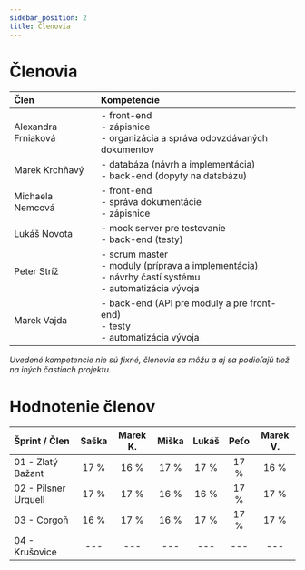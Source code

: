 ```yaml
---
sidebar_position: 2
title: Členovia
---
```


# Členovia

| Člen                  | Kompetencie         |
| :-----------          |  :-----------       | 
| Alexandra Frniaková   | - front-end<br /> - zápisnice<br /> - organizácia a správa odovzdávaných dokumentov |
| Marek Krchňavý        | - databáza (návrh a implementácia)<br /> - back-end (dopyty na databázu) |
| Michaela Nemcová      | - front-end<br /> - správa dokumentácie<br /> - zápisnice |
| Lukáš Novota          | - mock server pre testovanie<br /> - back-end (testy) |
| Peter Stríž           | - scrum master<br /> - moduly (príprava a implementácia)<br /> - návrhy častí systému<br /> - automatizácia vývoja |
| Marek Vajda           | - back-end (API pre moduly a pre front-end)<br /> - testy<br /> - automatizácia vývoja |

_Uvedené kompetencie nie sú fixné, členovia sa môžu a aj sa podieľajú tiež na iných častiach projektu._

# Hodnotenie členov

| Šprint / Člen         | Saška         | Marek K.      | Miška         | Lukáš         | Peťo          | Marek V.      |
| :-----------          | :-----------: | :-----------: | :-----------: | :-----------: | :-----------: | :-----------: |
| 01 - Zlatý Bažant     | 17 %          | 16 %          | 17 %          | 17 %          | 17 %          | 16 %          |
| 02 - Pilsner Urquell  | 17 %          | 17 %          | 16 %          | 16 %          | 17 %          | 17 %          |
| 03 - Corgoň           | 16 %          | 17 %          | 16 %          | 17 %          | 17 %          | 17 %          |
| 04 - Krušovice        | ---           | ---           | ---           | ---           | ---           | ---           | 
